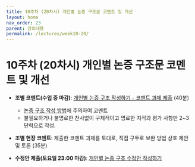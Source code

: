 ```yaml
---
title: 10주차 (20차시) 개인별 논증 구조문 코멘트 및 개선
layout: home
nav_order: 23
parent: 강의내용
permalink: /lectures/week10-20/
---
```


# 10주차 (20차시) 개인별 논증 구조문 코멘트 및 개선


- **조별 코멘트(수업 중 마감)**: [개인별 논증 구조 작성하기 - 코멘트 과제 제출]({{site.baseurl}}/assignments/comment-05-asmt-07) (40분)
  - [논증 구조 작성 방법]({{site.baseurl}}/lectures/week09-18)에 주의하여 코멘트
  - 불필요하거나 불명료한 찬사없이 구체적이고 명료한 지적과 평가 사항만 2~3단락으로 작성.

- **조별 현장 코멘트**: 제출한 코멘트 과제를 토대로, 직접 구두로 보완 방법 상호 제안 및 토론 (35분)

- **수정안 제출(토요일 23:00 마감)**: [개인별 논증 구조 수정안 작성하기]({{site.baseurl}}/assignments/revision-asmt-07)